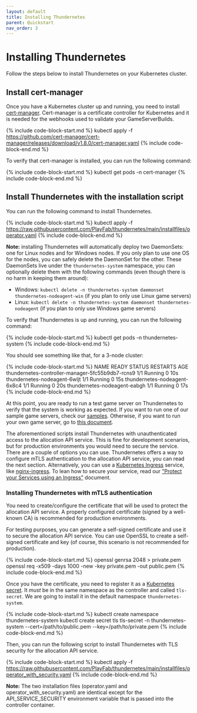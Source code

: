 ```yaml
---
layout: default
title: Installing Thundernetes
parent: Quickstart
nav_order: 3
---
```


# Installing Thundernetes

Follow the steps below to install Thundernetes on your Kubernetes cluster.

## Install cert-manager

Once you have a Kubernetes cluster up and running, you need to install [cert-manager](https://cert-manager.io). Cert-manager is a certificate controller for Kubernetes and it is needed for the webhooks used to validate your GameServerBuilds.

{% include code-block-start.md %}
kubectl apply -f https://github.com/cert-manager/cert-manager/releases/download/v1.8.0/cert-manager.yaml
{% include code-block-end.md %}

To verify that cert-manager is installed, you can run the following command:

{% include code-block-start.md %}
kubectl get pods -n cert-manager
{% include code-block-end.md %}

## Install Thundernetes with the installation script

You can run the following command to install Thundernetes. 

{% include code-block-start.md %}
kubectl apply -f https://raw.githubusercontent.com/PlayFab/thundernetes/main/installfiles/operator.yaml
{% include code-block-end.md %}

**Note:** installing Thundernetes will automatically deploy two DaemonSets: one for Linux nodes and for Windows nodes. If you only plan to use one OS for the nodes, you can safely delete the DaemonSet for the other. These DaemonSets live under the `thundernetes-system` namespace, you can optionally delete them with the following commands (even though there is no harm in keeping them around):

- Windows: `kubectl delete -n thundernetes-system daemonset thundernetes-nodeagent-win` (if you plan to only use Linux game servers)
- Linux: `kubectl delete -n thundernetes-system daemonset thundernetes-nodeagent` (if you plan to only use Windows game servers)

To verify that Thundernetes is up and running, you can run the following command:

{% include code-block-start.md %}
kubectl get pods -n thundernetes-system
{% include code-block-end.md %}

You should see something like that, for a 3-node cluster:

{% include code-block-start.md %}
NAME                                               READY   STATUS    RESTARTS   AGE
thundernetes-controller-manager-5fc55b9db7-rcns9   1/1     Running   0          10s
thundernetes-nodeagent-6wljt                       1/1     Running   0          15s
thundernetes-nodeagent-6x8c4                       1/1     Running   0          20s
thundernetes-nodeagent-eabgh                       1/1     Running   0          17s
{% include code-block-end.md %}

At this point, you are ready to run a test game server on Thundernetes to verify that the system is working as expected. If you want to run one of our sample game servers, check our [samples](samples.md). Otherwise, if you want to run your own game server, go to [this document](../gsdk/README.md).

The aforementioned scripts install Thundernetes with unauthenticated access to the allocation API service. This is fine for development scenarios, but for production environments you would need to secure the service. There are a couple of options you can use. Thundernetes offers a way to configure mTLS authentication to the allocation API service, you can read the next section. Alternatively, you can use a [Kubernetes Ingress](https://kubernetes.io/docs/concepts/services-networking/ingress/) service, like [nginx-ingress](https://github.com/kubernetes/ingress-nginx). To lean how to secure your service, read our ["Protect your Services using an Ingress"](../howtos/serviceingress.md) document.

### Installing Thundernetes with mTLS authentication

You need to create/configure the certificate that will be used to protect the allocation API service. A properly configured certificate (signed by a well-known CA) is recommended for production environments.

For testing purposes, you can generate a self-signed certificate and use it to secure the allocation API service. You can use OpenSSL to create a self-signed certificate and key (of course, this scenario is not recommended for production).

{% include code-block-start.md %}
openssl genrsa 2048 > private.pem
openssl req -x509 -days 1000 -new -key private.pem -out public.pem
{% include code-block-end.md %}

Once you have the certificate, you need to register it as a [Kubernetes secret](https://kubernetes.io/docs/concepts/configuration/secret/). It *must* be in the same namespace as the controller and called `tls-secret`. We are going to install it in the default namespace `thundernetes-system`.

{% include code-block-start.md %}
kubectl create namespace thundernetes-system
kubectl create secret tls tls-secret -n thundernetes-system --cert=/path/to/public.pem --key=/path/to/private.pem
{% include code-block-end.md %}

Then, you can run the following script to install Thundernetes with TLS security for the allocation API service.

{% include code-block-start.md %}
kubectl apply -f https://raw.githubusercontent.com/PlayFab/thundernetes/main/installfiles/operator_with_security.yaml
{% include code-block-end.md %}

**Note:** The two installation files (operator.yaml and operator_with_security.yaml) are identical except for the API_SERVICE_SECURITY environment variable that is passed into the controller container.
